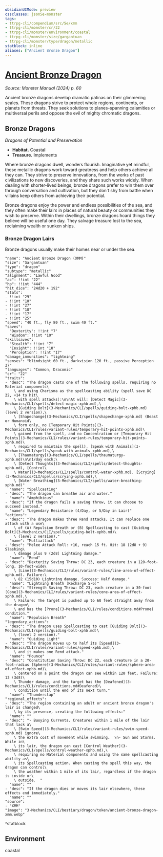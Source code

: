 ```yaml
---
obsidianUIMode: preview
cssclasses: json5e-monster
tags:
- ttrpg-cli/compendium/src/5e/xmm
- ttrpg-cli/monster/cr/22
- ttrpg-cli/monster/environment/coastal
- ttrpg-cli/monster/size/gargantuan
- ttrpg-cli/monster/type/dragon/metallic
statblock: inline
aliases: ["Ancient Bronze Dragon"]
---
```

# [Ancient Bronze Dragon](3-Mechanics\CLI\bestiary\dragon/ancient-bronze-dragon-xmm.md)
*Source: Monster Manual (2024) p. 60*  

Ancient bronze dragons develop dramatic patinas on their glimmering scales. These dragons strive to protect whole regions, continents, or planets from threats. They seek solutions to planes-spanning calamities or multiversal perils and oppose the evil of mighty chromatic dragons.

## Bronze Dragons

*Dragons of Potential and Preservation*

- **Habitat.** Coastal  
- **Treasure.** Implements  

Where bronze dragons dwell, wonders flourish. Imaginative yet mindful, these metallic dragons work toward greatness and help others achieve all they can. They strive to preserve innovations, from the works of past civilizations to new discoveries, and they share such works widely. When dealing with shorter-lived beings, bronze dragons prefer to win them over through conversation and cultivation, but they don't shy from battle when villains keep others from achieving their potential.

Bronze dragons enjoy the power and endless possibilities of the sea, and they often make their lairs in places of natural beauty or communities they wish to preserve. Within their dwellings, bronze dragons hoard things they believe will be useful one day. They salvage treasure lost to the sea, reclaiming wealth or sunken ships.

### Bronze Dragon Lairs

Bronze dragons usually make their homes near or under the sea.

```statblock
"name": "Ancient Bronze Dragon (XMM)"
"size": "Gargantuan"
"type": "dragon"
"subtype": "metallic"
"alignment": "Lawful Good"
"ac": !!int "22"
"hp": !!int "444"
"hit_dice": "24d20 + 192"
"stats":
- !!int "29"
- !!int "10"
- !!int "27"
- !!int "18"
- !!int "17"
- !!int "25"
"speed": "40 ft., fly 80 ft., swim 40 ft."
"saves":
  "Dexterity": !!int "7"
  "Wisdom": !!int "10"
"skillsaves":
  "Stealth": !!int "7"
  "Insight": !!int "10"
  "Perception": !!int "17"
"damage_immunities": "lightning"
"senses": "blindsight 60 ft., darkvision 120 ft., passive Perception 27"
"languages": "Common, Draconic"
"cr": "22"
"traits":
- "desc": "The dragon casts one of the following spells, requiring no Material components\
    \ and using Charisma as the spellcasting ability (spell save DC 22, +14 to hit\
    \ with spell attacks):\n\nAt will: [Detect Magic](3-Mechanics/CLI/spells/detect-magic-xphb.md),\
    \ [Guiding Bolt](3-Mechanics/CLI/spells/guiding-bolt-xphb.md) (level 2 version),\
    \ [Shapechange](3-Mechanics/CLI/spells/shapechange-xphb.md) (Beast or Humanoid\
    \ form only, no [Temporary Hit Points](3-Mechanics/CLI/rules/variant-rules/temporary-hit-points-xphb.md)\
    \ gained from the spell, and no Concentration or [Temporary Hit Points](3-Mechanics/CLI/rules/variant-rules/temporary-hit-points-xphb.md)\
    \ required to maintain the spell), [Speak with Animals](3-Mechanics/CLI/spells/speak-with-animals-xphb.md),\
    \ [Thaumaturgy](3-Mechanics/CLI/spells/thaumaturgy-xphb.md)\n\n1/day each:\
    \ [Detect Thoughts](3-Mechanics/CLI/spells/detect-thoughts-xphb.md), [Control\
    \ Water](3-Mechanics/CLI/spells/control-water-xphb.md), [Scrying](3-Mechanics/CLI/spells/scrying-xphb.md),\
    \ [Water Breathing](3-Mechanics/CLI/spells/water-breathing-xphb.md)"
  "name": "Spellcasting"
- "desc": "The dragon can breathe air and water."
  "name": "Amphibious"
- "desc": "If the dragon fails a saving throw, it can choose to succeed instead."
  "name": "Legendary Resistance (4/Day, or 5/Day in Lair)"
"actions":
- "desc": "The dragon makes three Rend attacks. It can replace one attack with a use\
    \ of (A) Repulsion Breath or (B) Spellcasting to cast [Guiding Bolt](3-Mechanics/CLI/spells/guiding-bolt-xphb.md)\
    \ (level 2 version)."
  "name": "Multiattack"
- "desc": "Melee Attack Roll: +16, reach 15 ft. Hit: 18 (2d8 + 9) Slashing\
    \ damage plus 9 (2d8) Lightning damage."
  "name": "Rend"
- "desc": "Dexterity Saving Throw: DC 23, each creature in a 120-foot-long, 10-foot-wide\
    \ [Line](3-Mechanics/CLI/rules/variant-rules/line-area-of-effect-xphb.md). Failure:\
    \ 82 (15d10) Lightning damage. Success: Half damage."
  "name": "Lightning Breath (Recharge 5-6)"
- "desc": "Strength Saving Throw: DC 23, each creature in a 30-foot [Cone](3-Mechanics/CLI/rules/variant-rules/cone-area-of-effect-xphb.md).\
    \ Failure: The target is pushed up to 60 feet straight away from the dragon\
    \ and has the [Prone](3-Mechanics/CLI/rules/conditions.md#Prone) condition."
  "name": "Repulsion Breath"
"legendary_actions":
- "desc": "The dragon uses Spellcasting to cast [Guiding Bolt](3-Mechanics/CLI/spells/guiding-bolt-xphb.md)\
    \ (level 2 version)."
  "name": "Guiding Light"
- "desc": "The dragon moves up to half its [Speed](3-Mechanics/CLI/rules/variant-rules/speed-xphb.md),\
    \ and it makes one Rend attack."
  "name": "Pounce"
- "desc": "Constitution Saving Throw: DC 22, each creature in a 20-foot-radius [Sphere](3-Mechanics/CLI/rules/variant-rules/sphere-area-of-effect-xphb.md)\
    \ centered on a point the dragon can see within 120 feet. Failure: 13 (3d8)\
    \ Thunder damage, and the target has the [Deafened](3-Mechanics/CLI/rules/conditions.md#Deafened)\
    \ condition until the end of its next turn."
  "name": "Thunderclap"
"regional_effects":
- "desc": "The region containing an adult or ancient bronze dragon's lair is changed\
    \ by its presence, creating the following effects:"
  "name": ""
- "desc": "- Buoying Currents. Creatures within 1 mile of the lair that lack a\
    \ [Swim Speed](3-Mechanics/CLI/rules/variant-rules/swim-speed-xphb.md) ignore\
    \ the extra cost of movement while swimming.  \n- Sun and Storms. While in\
    \ its lair, the dragon can cast [Control Weather](3-Mechanics/CLI/spells/control-weather-xphb.md),\
    \ requiring no Material components and using the same spellcasting ability as\
    \ its Spellcasting action. When casting the spell this way, the dragon can control\
    \ the weather within 1 mile of its lair, regardless if the dragon is inside or\
    \ outside.  "
  "name": ""
- "desc": "If the dragon dies or moves its lair elsewhere, these effects end immediately."
  "name": ""
"source":
- "XMM"
"image": "3-Mechanics/CLI/bestiary/dragon/token/ancient-bronze-dragon-xmm.webp"
```
^statblock

## Environment

coastal
